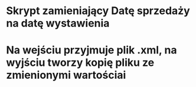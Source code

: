 # Skrypt zamieniający Datę sprzedaży na datę wystawienia
# Na wejściu przyjmuje plik .xml, na wyjściu tworzy kopię pliku ze zmienionymi wartościai 